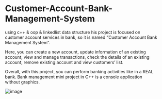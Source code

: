# Customer-Account-Bank-Management-System
using c++ &amp; oop &amp; linkedlist data structure
his project is focused on customer account services in bank, so it is named “Customer Account Bank Management System”.

Here, you can create a new account, update information of an existing account, view and manage transactions, check the details of an existing account, remove existing account and view customers’ list.

Overall, with this project, you can perform banking activities like in a REAL bank. Bank management mini project in C++ is a console application without graphics.

![image](https://user-images.githubusercontent.com/45402534/127757474-7b02d465-1e2e-4062-bdf3-3e88c5155651.png)
